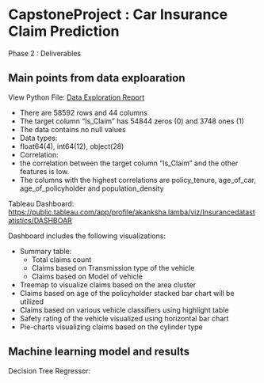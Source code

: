 # CapstoneProject : Car Insurance Claim Prediction

Phase 2 : Deliverables

## Main points from data exploaration
View Python File: [Data Exploration Report](data_exploration.ipynb) </br>
- There are 58592 rows and 44 columns 
- The target column “Is_Claim” has 54844 zeros (0) and 3748 ones (1) 
- The data contains no null values
- Data types: 
-  float64(4), int64(12), object(28)
- Correlation:
- the correlation between the target column “Is_Claim” and the other features is low. 
- The columns with the highest correlations are policy_tenure, age_of_car, age_of_policyholder and population_density


Tableau Dashboard:  https://public.tableau.com/app/profile/akanksha.lamba/viz/Insurancedatastatistics/DASHBOAR

Dashboard includes the following visualizations:

- Summary table: 
	- Total claims count
	- Claims based on Transmission type of the vehicle
	- Claims based on Model of vehicle
- Treemap to visualize claims based on the area cluster
- Claims based on age of the policyholder stacked bar chart will be utilized
- Claims based on various vehicle classifiers using highlight table
- Safety rating of the vehicle visualized using horizontal bar chart
- Pie-charts visualizing claims based on the cylinder type

## Machine learning model and results

Decision Tree Regressor: 



